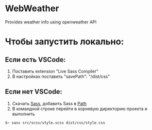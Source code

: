 # WebWeather
Provides weather info using openweather API

# Чтобы запустить локально:
## Если есть VSCode: 
1) Поставить extension "Live Sass Compiler"
2) В настройках поставить "savePath": "/dist/css"
## Если нет VSCode:
1) Скачать [Sass](https://github.com/sass/dart-sass/releases/tag/1.22.12), добавить Sass в [Path](https://katiek2.github.io/path-doc/)
2) В командной строке перейти в корневую директорию проекта и выполнить
```bash
$> sass src/scss/style.scss dist/css/style.css
```